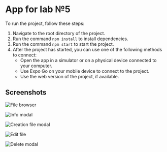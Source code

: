 # App for lab №5
To run the project, follow these steps:

1. Navigate to the root directory of the project.
2. Run the command ```npm install``` to install dependencies.
3. Run the command ```npm start``` to start the project.
4. After the project has started, you can use one of the following methods to connect:
    - Open the app in a simulator or on a physical device connected to your computer.
    - Use Expo Go on your mobile device to connect to the project.
    - Use the web version of the project, if available.
## Screenshots
![File browser](screenshots/Screenshot%202025-05-24%20003533.png)

![Info modal](screenshots/Screenshot%202025-05-24%20003702.png)

![Creation file modal](screenshots/Screenshot%202025-05-24%20003805.png)

![Edit file](screenshots/Screenshot%202025-05-24%20003902.png)

![Delete modal](screenshots/Screenshot%202025-05-24%20004014.png)
